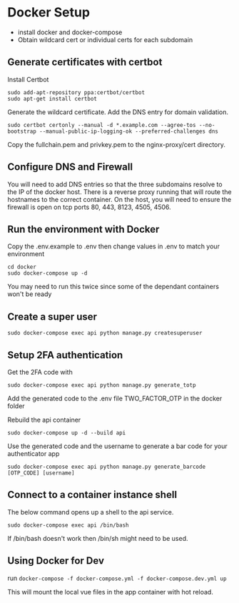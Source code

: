 # Docker Setup

- install docker and docker-compose
- Obtain wildcard cert or individual certs for each subdomain

## Generate certificates with certbot

Install Certbot

```
sudo add-apt-repository ppa:certbot/certbot
sudo apt-get install certbot
```

Generate the wildcard certificate. Add the DNS entry for domain validation.

```
sudo certbot certonly --manual -d *.example.com --agree-tos --no-bootstrap --manual-public-ip-logging-ok --preferred-challenges dns
```
Copy the fullchain.pem and privkey.pem to the nginx-proxy/cert directory.

## Configure DNS and Firewall

You will need to add DNS entries so that the three subdomains resolve to the IP of the docker host. There is a reverse proxy running that will route the hostnames to the correct container. On the host, you will need to ensure the firewall is open on tcp ports 80, 443, 8123, 4505, 4506.

## Run the environment with Docker

Copy the .env.example to .env then
change values in .env to match your environment

```
cd docker
sudo docker-compose up -d
```

You may need to run this twice since some of the dependant containers won't be ready

## Create a super user

```
sudo docker-compose exec api python manage.py createsuperuser
```

## Setup 2FA authentication

Get the 2FA code with 

```
sudo docker-compose exec api python manage.py generate_totp
```

Add the generated code to the .env file TWO_FACTOR_OTP in the docker folder

Rebuild the api container

```
sudo docker-compose up -d --build api
```

Use the generated code and the username to generate a bar code for your authenticator app

```
sudo docker-compose exec api python manage.py generate_barcode [OTP_CODE] [username]
```

## Connect to a container instance shell

The below command opens up a shell to the api service.

```
sudo docker-compose exec api /bin/bash
```

If /bin/bash doesn't work then /bin/sh might need to be used.

## Using Docker for Dev

run `docker-compose -f docker-compose.yml -f docker-compose.dev.yml up`

This will mount the local vue files in the app container with hot reload.